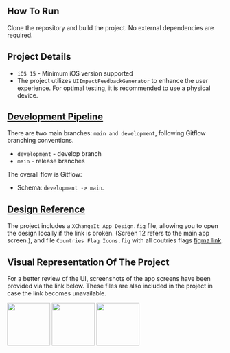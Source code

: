 ## How To Run
Clone the repository and build the project. No external dependencies are required.

## Project Details
* `iOS 15` - Minimum iOS version supported
* The project utilizes `UIImpactFeedbackGenerator` to enhance the user experience. For optimal testing, it is recommended to use a physical device.

## [Development Pipeline](https://www.atlassian.com/git/tutorials/comparing-workflows/gitflow-workflow)
There are two main branches: `main and development`, following Gitflow branching conventions.
* `development` - develop branch
* `main` - release branches

The overall flow is Gitflow:

* Schema: `development -> main`.

## [Design Reference](https://www.figma.com/design/OvTlQkYwuZp3pjuKKyLBGU/CryptoExchange-Mobile-App-FREE-(Community)?node-id=423-16231&t=BFamOO0oMyMdhkce-4)

The project includes a `XChangeIt App Design.fig` file, allowing you to open the design locally if the link is broken. (Screen 12 refers to the main app screen.), and file `Countries Flag Icons.fig` with all coutries flags [figma link](https://www.figma.com/design/3b9KVCprjufKmQk1Cd9BpS/Countries-Flag-icon-(%2B1000-ICON)-(Community)?m=auto&t=4dDbD2otAR6D3zfn-6). 

## Visual Representation Of The Project
For a better review of the UI, screenshots of the app screens have been provided via the link below. These files are also included in the project in case the link becomes unavailable.<br>

<p float="left">
  <img src="https://i.imgur.com/SQWiipX.png" width="100" />
  <img src="https://i.imgur.com/9oIIwuF.png" width="100" /> 
  <img src="https://i.imgur.com/CWLHjuy.png" width="100" />
</p>
